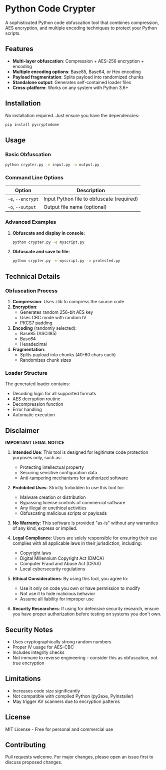 # Python Code Crypter

A sophisticated Python code obfuscation tool that combines compression, AES encryption, and multiple encoding techniques to protect your Python scripts.

## Features

- **Multi-layer obfuscation**: Compression + AES-256 encryption + encoding
- **Multiple encoding options**: Base85, Base64, or Hex encoding
- **Payload fragmentation**: Splits payload into randomized chunks
- **Standalone output**: Generates self-contained loader files
- **Cross-platform**: Works on any system with Python 3.6+

## Installation

No installation required. Just ensure you have the dependencies:

```bash
pip install pycryptodome
```

## Usage

### Basic Obfuscation

```bash
python crypter.py -e input.py -o output.py
```

### Command Line Options

| Option        | Description                          |
|---------------|--------------------------------------|
| `-e`, `--encrypt` | Input Python file to obfuscate (required) |
| `-o`, `--output`  | Output file name (optional)          |

### Advanced Examples

1. **Obfuscate and display in console:**
   ```bash
   python crypter.py -e myscript.py
   ```

2. **Obfuscate and save to file:**
   ```bash
   python crypter.py -e myscript.py -o protected.py
   ```

## Technical Details

### Obfuscation Process

1. **Compression**: Uses zlib to compress the source code
2. **Encryption**:
   - Generates random 256-bit AES key
   - Uses CBC mode with random IV
   - PKCS7 padding
3. **Encoding** (randomly selected):
   - Base85 (ASCII85)
   - Base64
   - Hexadecimal
4. **Fragmentation**:
   - Splits payload into chunks (40-60 chars each)
   - Randomizes chunk sizes

### Loader Structure

The generated loader contains:
- Decoding logic for all supported formats
- AES decryption routine
- Decompression function
- Error handling
- Automatic execution

## Disclaimer

**IMPORTANT LEGAL NOTICE**

1. **Intended Use**: This tool is designed for legitimate code protection purposes only, such as:
   - Protecting intellectual property
   - Securing sensitive configuration data
   - Anti-tampering mechanisms for authorized software

2. **Prohibited Uses**: Strictly forbidden to use this tool for:
   - Malware creation or distribution
   - Bypassing license controls of commercial software
   - Any illegal or unethical activities
   - Obfuscating malicious scripts or payloads

3. **No Warranty**: This software is provided "as-is" without any warranties of any kind, express or implied.

4. **Legal Compliance**: Users are solely responsible for ensuring their use complies with all applicable laws in their jurisdiction, including:
   - Copyright laws
   - Digital Millennium Copyright Act (DMCA)
   - Computer Fraud and Abuse Act (CFAA)
   - Local cybersecurity regulations

5. **Ethical Considerations**: By using this tool, you agree to:
   - Use it only on code you own or have permission to modify
   - Not use it to hide malicious behavior
   - Assume all liability for improper use

6. **Security Researchers**: If using for defensive security research, ensure you have proper authorization before testing on systems you don't own.

## Security Notes

- Uses cryptographically strong random numbers
- Proper IV usage for AES-CBC
- Includes integrity checks
- Not immune to reverse engineering - consider this as obfuscation, not true encryption

## Limitations

- Increases code size significantly
- Not compatible with compiled Python (py2exe, PyInstaller)
- May trigger AV scanners due to encryption patterns

## License

MIT License - Free for personal and commercial use

## Contributing

Pull requests welcome. For major changes, please open an issue first to discuss proposed changes.
